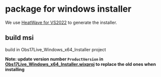 # package for windows installer

We use [HeatWave for VS2022](https://marketplace.visualstudio.com/items?itemName=FireGiant.FireGiantHeatWaveDev17) to generate the installer.

## build msi

build in Obs17Live_Windows_x64_Installer project

**Note: update version number `ProductVersion` in [Obs17Live_Windows_x64_Installer.wixproj](Obs17Live_Windows_x64_Installer/Obs17Live_Windows_x64_Installer/Obs17Live_Windows_x64_Installer.wixproj) to replace the old ones when installing**
